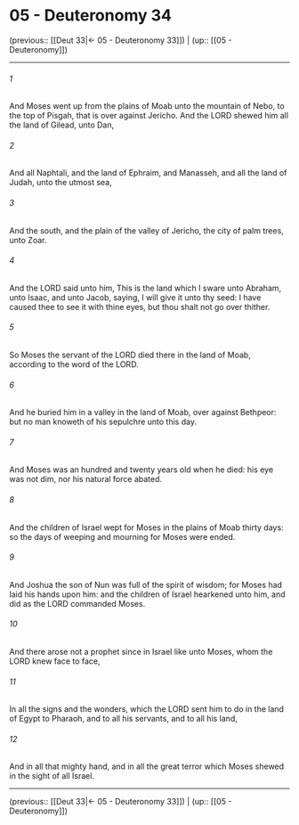 # 05 - Deuteronomy 34

(previous:: [[Deut 33|← 05 - Deuteronomy 33]]) | (up:: [[05 - Deuteronomy]])

***


###### 1 
And Moses went up from the plains of Moab unto the mountain of Nebo, to the top of Pisgah, that is over against Jericho. And the LORD shewed him all the land of Gilead, unto Dan, 

###### 2 
And all Naphtali, and the land of Ephraim, and Manasseh, and all the land of Judah, unto the utmost sea, 

###### 3 
And the south, and the plain of the valley of Jericho, the city of palm trees, unto Zoar. 

###### 4 
And the LORD said unto him, This is the land which I sware unto Abraham, unto Isaac, and unto Jacob, saying, I will give it unto thy seed: I have caused thee to see it with thine eyes, but thou shalt not go over thither. 

###### 5 
So Moses the servant of the LORD died there in the land of Moab, according to the word of the LORD. 

###### 6 
And he buried him in a valley in the land of Moab, over against Bethpeor: but no man knoweth of his sepulchre unto this day. 

###### 7 
And Moses was an hundred and twenty years old when he died: his eye was not dim, nor his natural force abated. 

###### 8 
And the children of Israel wept for Moses in the plains of Moab thirty days: so the days of weeping and mourning for Moses were ended. 

###### 9 
And Joshua the son of Nun was full of the spirit of wisdom; for Moses had laid his hands upon him: and the children of Israel hearkened unto him, and did as the LORD commanded Moses. 

###### 10 
And there arose not a prophet since in Israel like unto Moses, whom the LORD knew face to face, 

###### 11 
In all the signs and the wonders, which the LORD sent him to do in the land of Egypt to Pharaoh, and to all his servants, and to all his land, 

###### 12 
And in all that mighty hand, and in all the great terror which Moses shewed in the sight of all Israel.

***

(previous:: [[Deut 33|← 05 - Deuteronomy 33]]) | (up:: [[05 - Deuteronomy]])
